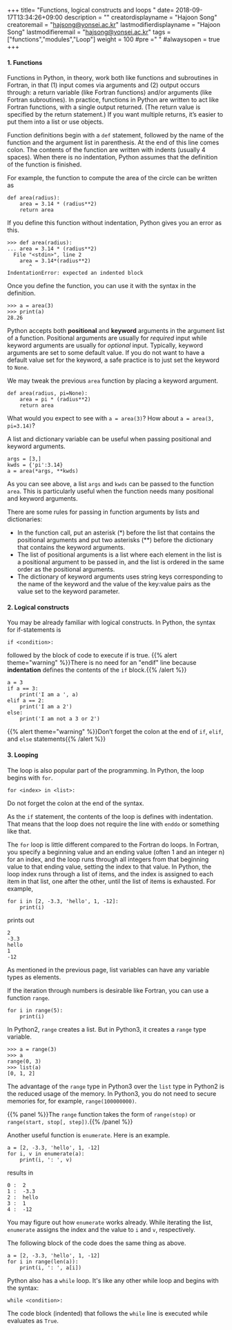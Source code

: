 +++
title= "Functions, logical constructs and loops "
date= 2018-09-17T13:34:26+09:00
description = ""
creatordisplayname = "Hajoon Song"
creatoremail = "hajsong@yonsei.ac.kr"
lastmodifierdisplayname = "Hajoon Song"
lastmodifieremail = "hajsong@yonsei.ac.kr"
tags = ["functions","modules","Loop"]
weight = 100
#pre ="<i class='fa fa-edit' ></i> "
#alwaysopen = true
+++

#### 1. Functions
Functions in Python, in theory, work both like functions and subroutines in Fortran, in that (1) input comes via arguments and (2) output occurs through: a return variable (like Fortran functions) and/or arguments (like Fortran subroutines).
In practice, functions in Python are written to act like Fortran functions, with a single output returned. (The return value is specified by the return statement.) If you want multiple returns, it’s easier to put them into a list or use objects.

Function definitions begin with a ```def``` statement, followed by the name of the function and the argument list in parenthesis. At the end of this line comes colon. The contents of the function are written with indents (usually 4 spaces). When there is no indentation, Python assumes that the definition of the function is finished.

For example, the function to compute the area of the circle can be written as
```
def area(radius):
    area = 3.14 * (radius**2)
    return area
```
If you define this function without indentation, Python gives you an error as this.
```
>>> def area(radius):
... area = 3.14 * (radius**2)
  File "<stdin>", line 2
    area = 3.14*(radius**2)
       ^
IndentationError: expected an indented block
```
Once you define the function, you can use it with the syntax in the definition.
```
>>> a = area(3)
>>> print(a)
28.26
```

Python accepts both **positional** and **keyword** arguments in the argument list of a function.
Positional arguments are usually for *required* input while keyword arguments are usually for *optional* input.
Typically, keyword arguments are set to some default value. If you do not want to have a default value set for the keyword, a safe practice is to just set the keyword to ```None```.

We may tweak the previous ```area``` function by placing a keyword argument.
```
def area(radius, pi=None):
    area = pi * (radius**2)
    return area
```
What would you expect to see with ```a = area(3)```? How about ```a = area(3, pi=3.14)```?

A list and dictionary variable can be useful when passing positional and keyword arguments.
```
args = [3,]
kwds = {'pi':3.14}
a = area(*args, **kwds)
```
As you can see above, a list ```args``` and ```kwds``` can be passed to the function ```area```.
This is particularly useful when the function needs many positional and keyword arguments.

There are some rules for passing in function arguments by lists and dictionaries:

+ In the function call, put an asterisk (*) before the list that contains the
positional arguments and put two asterisks (**) before the dictionary that
contains the keyword arguments.
+ The list of positional arguments is a list where each element in the list
is a positional argument to be passed in, and the list is ordered in the
same order as the positional arguments.
+ The dictionary of keyword arguments uses string keys corresponding
to the name of the keyword and the value of the key:value pairs as the
value set to the keyword parameter.

#### 2. Logical constructs
You may be already familiar with logical constructs. In Python, the syntax for if-statements is
```
if <condition>:
```
followed by the block of code to execute if <condition> is true.
{{% alert theme="warning" %}}There is no need for an "endif" line because **indentation** defines the contents of the ```if``` block.{{% /alert %}}
```
a = 3
if a == 3:
    print('I am a ', a)
elif a == 2:
    print('I am a 2')
else:
    print('I am not a 3 or 2')
```
{{% alert theme="warning" %}}Don’t forget the colon at the end of ```if```, ```elif```, and ```else``` statements{{% /alert %}}

#### 3. Looping
The loop is also popular part of the programming. In Python, the loop begins with ```for```.
```
for <index> in <list>:
```
Do not forget the colon at the end of the syntax.

As the ```if``` statement, the contents of the loop is defines with indentation. That means that the loop does not require the line with ```enddo``` or something like that.

The ```for``` loop is little different compared to the Fortran do loops.
In Fortran, you specify a beginning value and an ending value (often 1 and an integer n) for an index, and the loop runs through all integers from that beginning value to that ending value, setting the index to that value.
In Python, the loop index runs through a list of items, and the index is assigned to each item in that list, one after the other, until the list of items is exhausted. For example,
```
for i in [2, -3.3, 'hello', 1, -12]:
    print(i)
```
prints out
```
2
-3.3
hello
1
-12
```
As mentioned in the previous page, list variables can have any variable types as elements.

If the iteration through numbers is desirable like Fortran, you can use a function ```range```.
```
for i in range(5):
    print(i)
```
In Python2, ```range``` creates a list. But in Python3, it creates a ```range``` type variable.
```
>>> a = range(3)
>>> a
range(0, 3)
>>> list(a)
[0, 1, 2]
```
The advantage of the ```range``` type in Python3 over the ```list``` type in Python2 is the reduced usage of the memory. In Python3, you do not need to secure memories for, for example, ```range(100000000)```.

{{% panel %}}The ```range``` function takes the form of ```range(stop)``` or ```range(start, stop[, step])```.{{% /panel %}}

Another useful function is ```enumerate```. Here is an example.
```
a = [2, -3.3, 'hello', 1, -12]
for i, v in enumerate(a):
    print(i, ': ', v)
```
results in
```
0 :  2
1 :  -3.3
2 :  hello
3 :  1
4 :  -12
```
You may figure out how ```enumerate``` works already. While iterating the list, ```enumerate``` assigns the index and the value to ```i``` and ```v```, respectively.

The following block of the code does the same thing as above.
```
a = [2, -3.3, 'hello', 1, -12]
for i in range(len(a)):
    print(i, ': ', a[i])
```

Python also has a ```while``` loop. It's like any other while loop and begins with the syntax:
```
while <condition>:
```
The code block (indented) that follows the ```while``` line is executed while *<condition>* evaluates as ```True```.
